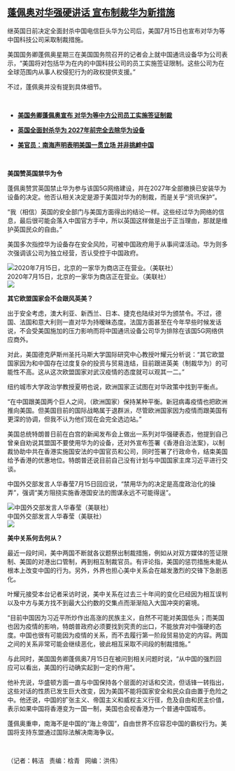 <!--1594846503000-->
[蓬佩奥对华强硬讲话   宣布制裁华为新措施](https://www.rfa.org/mandarin/yataibaodao/junshiwaijiao/hj-07152020110818.html)
------

<p>继英国日前决定全面封杀中国电信巨头华为公司后，美国7月15日也宣布对华为等中国科技公司采取制裁措施。</p><p>美国国务卿蓬佩奥星期三在美国国务院召开的记者会上就中国通讯设备华为公司表示，“美国将对包括华为在内的中国科技公司的员工实施签证限制。这些公司为在全球范围内从事人权侵犯行为的政权提供支援。”</p><p>不过，蓬佩奥并没有提到具体细节。</p><p> </p><ul><li><b><a class="external-link" href="http://www.rfa.org/mandarin/Xinwen/7-07152020130351.html">美国务卿蓬佩奥宣布 对华为等中方公司员工实施签证制裁</a></b></li></ul><ul><li><b><a class="external-link" href="http://www.rfa.org/mandarin/yataibaodao/jingmao/cl-07142020130425.html">英国全面封杀华为 2027年前完全去除华为设备</a></b></li></ul><div><ul><li><b><a class="external-link" href="http://www.rfa.org/mandarin/yataibaodao/junshiwaijiao/hc-07142020100200.html">美官员：南海声明表明美国一贯立场 并非挑衅中国</a></b></li></ul><p> </p><p><b>美国赞英国禁华为令</b></p><p>蓬佩奥赞赏英国禁止华为参与该国5G网络建设，并在2027年全部撤换已安装华为设备的决定。他否认相关决定是源于美国对华为的制裁，而是关乎“资讯保护”。</p><p>“我（相信）英国的安全部门与美国方面得出的结论一样。这些经过华为网络的信息，最后很可能会落入中国官方手中，所以英国这样做是出于正当理由，那就是维护英国民众的自由。”</p><p>美国多次指控华为设备存在安全风险，可被中国政府用于从事间谍活动。华为则多次强调该公司为独立经营，否认受控于中国政府。</p><p><div class="image-inline captioned" style="width:680px;"><div style="width:680px;"><img alt="2020年7月15日，北京的一家华为商店正在营业。（美联社）" src="https://www.rfa.org/mandarin/yataibaodao/junshiwaijiao/hj-07152020110818.html/hj0715y.jpg" title="2020年7月15日，北京的一家华为商店正在营业。（美联社）"/></div><div class="image-caption"><span style="width:680px;">2020年7月15日，北京的一家华为商店正在营业。（美联社）</span><span class="copyright"> </span></div><div id="zoomattribute"><a class="single_image" href="/mandarin/yataibaodao/junshiwaijiao/hj-07152020110818.html/hj0715y.jpg" title="2020年7月15日，北京的一家华为商店正在营业。（美联社）"><img src="/rfa_resources/graphics/icon-zoom.png"/></a></div></div></p><p><b>其它欧盟国家会不会跟风英美？</b></p><p>出于安全考虑，澳大利亚、新西兰、日本、捷克也陆续对华为颁禁令。不过，德国、法国和意大利则一直对华为持暧昧态度。法国方面甚至在今年早些时候发话说，不会受美国施加的压力影响而将中国通讯设备公司华为排除在该国5G网络供应商外。</p><p>对此，美国德克萨斯州圣托马斯大学国际研究中心教授叶耀元分析说：“其它欧盟国家因为和中国存在过度复杂的投资与贸易连结，目前跟进英美（制裁华为）的可能性不高。这从这次欧盟国家对武汉疫情的态度就可以观其一二。”</p><p>纽约城市大学政治学教授夏明也说，欧洲国家正试图在对华政策中找到平衡点。</p><p>“在中国跟美国两个巨人之间，（欧洲国家）保持某种平衡。新冠病毒疫情也把欧洲推向美国。但美国目前的国际战略属于退群派，尽管欧洲国家因为疫情而跟美国有更深的协调，但我不认为他们现在会完全选边站。”</p><p>美国总统特朗普日前在白宫的新闻发布会上做出一系列对华强硬表态，他提到自己曾亲自劝说其盟国不要使用华为的设备，还对外宣布签署《香港自治法案》，以制裁协助中共在香港实施国安法的中国官员和公司，同时签署了行政命令，结束美国给予香港的优惠地位。特朗普还说目前自己没有计划与中国国家主席习近平进行交谈。</p><p>中国外交部发言人华春莹7月15日回应说，“禁用华为的决定是高度政治化的操弄”，强调“美方阻挠实施香港国安法的图谋永远不可能得逞”。</p><p><div class="image-inline captioned" style="width:680px;"><div style="width:680px;"><img alt="中国外交部发言人华春莹（美联社）" src="https://www.rfa.org/mandarin/yataibaodao/junshiwaijiao/hj-07152020110818.html/hj0715s.jpg" title="中国外交部发言人华春莹（美联社）"/></div><div class="image-caption"><span style="width:680px;">中国外交部发言人华春莹（美联社）</span><span class="copyright"> </span></div><div id="zoomattribute"><a class="single_image" href="/mandarin/yataibaodao/junshiwaijiao/hj-07152020110818.html/hj0715s.jpg" title="中国外交部发言人华春莹（美联社）"><img src="/rfa_resources/graphics/icon-zoom.png"/></a></div></div></p><p><b>美中关系何去何从？</b></p><p>最近一段时间，美中两国不断就各议题祭出制裁措施，例如从对双方媒体的签证限制、美国的对港出口管制，再到相互制裁官员。有评论指，美国的惩罚措施未能从根本上改变中国的行为。另外，外界也担心美中关系会在越发激烈的交锋下急剧恶化。</p><p>叶耀元接受本台记者采访时说，美中关系在过去三十年间的变化已经因为相互误判以及中方与美方找不到最大公约数的交集点而渐渐陷入大国冲突的窘境。</p><p>“目前中国因为习近平所炒作出高涨的民族主义，自然不可能对美国低头；而美国也因为疫情的影响，特朗普政府必须要找到究责的出口，不能放弃对中强硬的态度。中国也很有可能因为疫情的关系，而不去履行第一阶段贸易协定的内容。两国之间的关系非常可能会继续恶化，彼此相互采取不间段的制裁措施。”</p><p>与此同时，美国国务卿蓬佩奥7月15日在被问到相关问题时说，“从中国的强烈回应可以看出，美国的行动确实起到一定的作用”。</p><div><p>他补充说，华盛顿方面一直与中国保持各个层面的对话和交流，但话锋一转指出，这些对话的性质已发生巨大改变，因为美国不能将国家安全和民众自由置于危险之中。他还说，中国的扩张主义、帝国主义和威权主义行径，危及自由和民主价值，表示如果中国将香港变为一国一制，美国也会视香港为一个普通中国城市。</p><p>蓬佩奥重申，南海不是中国的“海上帝国”，自由世界不应容忍中国的霸权行为。美国将支持东盟通过国际法解决南海争议。</p></div><p> </p><p>（记者：韩洁   责编：梒青   网编：洪伟）</p></div><ul></ul>
